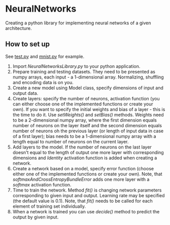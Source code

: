 # NeuralNetworks
Creating a python library for implementing neural networks of a given architecture.

## How to set up

See [test.py](https://github.com/yanava99/NeuralNetworks/blob/master/test.py) and [mnist.py](https://github.com/yanava99/NeuralNetworks/blob/master/mnist.py) for example.

1. Import *NeuralNetworksLibrary.py* to your python application.
2. Prepare training and testing datasets. They need to be presented as numpy arrays, each input - a 1-dimensional array. Normalizing, shuffling and encoding data is on you.
3. Create a new model using Model class, specify dimensions of input and output data.
4. Create layers: specify the number of neurons, activation function (you can either choose one of the implemented functions or create your own).
If you want to specify the initial weights and bias of a layer - this is the time to do it. Use *setWeights()* and *setBias()* methods. Weights need to be a 2-dimensional numpy array, where the first dimension equals number of neurons on the layer itself and the second dimension equals number of neurons oh the previous layer (or length of input data in case of a first layer); bias needs to be a 1-dimensional numpy array with a length equal to number of neurons on the current layer.
5. Add layers to the model. If the number of neurons on the last layer doesn't equal to the length of output one more layer with corresponding dimensions and *Identity* activation function is added when creating a network.
6. Create a network based on a model, specify error function (choose either one of the implemented functions or create your own). Note, that *softmaxAndCrossEntropyBundleError* adds one more layer with a *softmax* activation function.
7. Time to train the network. Method *fit()* is changing network parameters corresponding to given input and output. Learning rate may be specified (the default value is 0.1). Note, that *fit()* needs to be called for each element of training set individually.
8. When a network is trained you can use *decide()* method to predict the output by given input.
